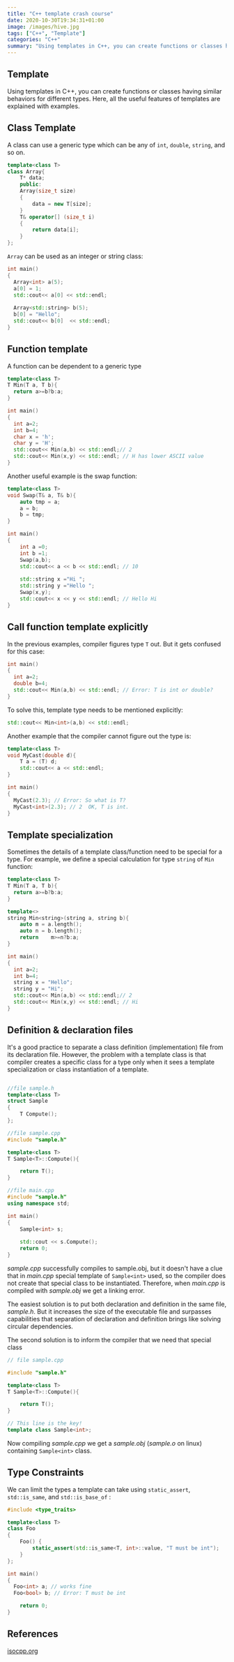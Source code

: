 ```yaml
---
title: "C++ template crash course"
date: 2020-10-30T19:34:31+01:00
image: /images/hive.jpg
tags: ["C++", "Template"]
categories: "C++"
summary: "Using templates in C++, you can create functions or classes having similar behaviors for different types. Here, all the useful features of templates are explained with examples."
---
```


## Template

Using templates in C++, you can create functions or classes having similar behaviors for different types. Here, all the useful features of templates are explained with examples.

## Class Template

A class can use a generic type which can be any of `int`, `double`, `string`, and so on.

```cpp
template<class T>
class Array{
    T* data;
    public:
    Array(size_t size)
    {
        data = new T[size];
    }
    T& operator[] (size_t i)
    {
        return data[i];
    }
};
```
`Array` can be used as an integer or string class:

```cpp
int main()
{
  Array<int> a(5);
  a[0] = 1;
  std::cout<< a[0] << std::endl;
  
  Array<std::string> b(5);
  b[0] = "Hello";
  std::cout<< b[0]  << std::endl;
}
```

## Function template

A function can be dependent to a generic type

```cpp
template<class T>
T Min(T a, T b){
  return a>=b?b:a;
}

int main()
{
  int a=2;
  int b=4;
  char x = 'h';
  char y = 'H';
  std::cout<< Min(a,b) << std::endl;// 2
  std::cout<< Min(x,y) << std::endl; // H has lower ASCII value 
}
```

Another useful example is the swap function:

```cpp
template<class T>
void Swap(T& a, T& b){
    auto tmp = a;
    a = b;
    b = tmp;  
}

int main()
{
    int a =0;
    int b =1;
    Swap(a,b);
    std::cout<< a << b << std::endl; // 10
    
    std::string x ="Hi ";
    std::string y ="Hello ";
    Swap(x,y);
    std::cout<< x << y << std::endl; // Hello Hi
}
```

## Call function template explicitly

In the previous examples, compiler figures type `T` out. But it gets confused for this case:

```cpp
int main()
{
  int a=2;
  double b=4;
  std::cout<< Min(a,b) << std::endl; // Error: T is int or double?
}
```
To solve this, template type needs to be mentioned explicitly:

```cpp
std::cout<< Min<int>(a,b) << std::endl;
```

Another example that the compiler cannot figure out the type is:

```cpp
template<class T>
void MyCast(double d){
    T a = (T) d;
    std::cout<< a << std::endl;
}

int main()
{
  MyCast(2.3); // Error: So what is T?
  MyCast<int>(2.3); // 2  OK, T is int.
}
```

## Template specialization

Sometimes the details of a template class/function need to be special for a type. For example, we define a special calculation for type `string` of `Min` function: 

```cpp
template<class T>
T Min(T a, T b){
  return a>=b?b:a;
}

template<>
string Min<string>(string a, string b){
    auto m = a.length();
    auto n = b.length();
    return    m>=n?b:a;
}

int main()
{
  int a=2;
  int b=4;
  string x = "Hello";
  string y = "Hi";
  std::cout<< Min(a,b) << std::endl;// 2
  std::cout<< Min(x,y) << std::endl; // Hi
}
```

## Definition & declaration files

It's a good practice to separate a class definition (implementation) file from its declaration file. However, the problem with a template class is that compiler creates  a specific class for a type only when it sees a template specialization or class instantiation of a template. 

```cpp

//file sample.h
template<class T>
struct Sample
{
	T Compute();
};

//file sample.cpp
#include "sample.h"

template<class T>
T Sample<T>::Compute(){

	return T();
}

//file main.cpp
#include "sample.h"
using namespace std;

int main()
{
	Sample<int> s;
	
	std::cout << s.Compute();
	return 0;
}

```

*sample.cpp* successfully compiles to sample.obj, but it doesn't have a clue that in *main.cpp* special template of `Sample<int>` used, so the compiler does not create that special class to be instantiated. Therefore, when *main.cpp* is compiled with *sample.obj* we get a linking error. 


The easiest solution is to put both declaration and definition in the same file, *sample.h*. But it increases the size of the executable file and surpasses capabilities that separation of declaration and definition brings like solving circular dependencies. 

The second solution is to inform the compiler that we need that special class

```cpp
// file sample.cpp

#include "sample.h"

template<class T>
T Sample<T>::Compute(){

	return T();
}

// This line is the key!
template class Sample<int>;

```

Now compiling *sample.cpp* we get a *sample.obj* (*sample.o* on linux) containing `Sample<int>` class.

## Type Constraints

We can limit the types a template can take using `static_assert`, `std::is_same`, and `std::is_base_of` :

```cpp
#include <type_traits>

template<class T>
class Foo
{
	Foo() {
		static_assert(std::is_same<T, int>::value, "T must be int");
	}
};

int main()
{
  Foo<int> a; // works fine
  Foo<bool> b; // Error: T must be int

	return 0;
}
```

## References

[isocpp.org](https://isocpp.org/wiki/faq/templates#fn-templates)

